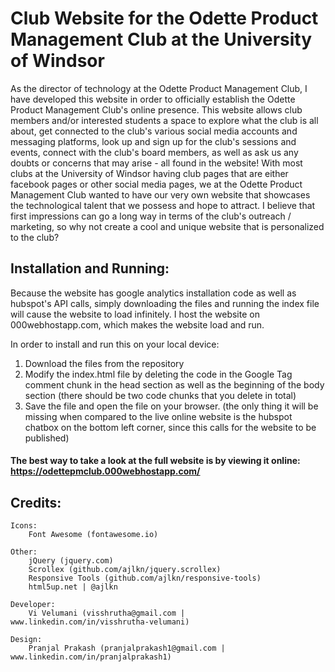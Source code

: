 
# Club Website for the Odette Product Management Club at the University of Windsor

As the director of technology at the Odette Product Management Club, I have developed this website in order to officially establish the Odette Product Management Club's online presence.
This website allows club members and/or interested students a space to explore what the club is all about, get connected to the club's various social media accounts and messaging platforms, look up and sign up for the club's sessions and events, connect with the club's board members, as well as ask us any doubts or concerns that may arise - all found in the website!
With most clubs at the University of Windsor having club pages that are either facebook pages or other social media pages, we at the Odette Product Management Club wanted to have our very own website that showcases the technological talent that we possess and hope to attract.
I believe that first impressions can go a long way in terms of the club's outreach / marketing, so why not create a cool and unique website that is personalized to the club?


## Installation and Running:

Because the website has google analytics installation code as well as hubspot's API calls, simply downloading the files and running the index file will cause the website to load infinitely.
I host the website on 000webhostapp.com, which makes the website load and run.

In order to install and run this on your local device:
1. Download the files from the repository
2. Modify the index.html file by deleting the code in the Google Tag comment chunk in the head section as well as the beginning of the body section (there should be two code chunks that you delete in total)
3. Save the file and open the file on your browser. (the only thing it will be missing when compared to the live online website is the hubspot chatbox on the bottom left corner, since this calls for the website to be published)

#### The best way to take a look at the full website is by viewing it online: https://odettepmclub.000webhostapp.com/

## Credits:

	Icons:
		Font Awesome (fontawesome.io)

	Other:
		jQuery (jquery.com)
		Scrollex (github.com/ajlkn/jquery.scrollex)
		Responsive Tools (github.com/ajlkn/responsive-tools)
		html5up.net | @ajlkn

	Developer:
		Vi Velumani (visshrutha@gmail.com | www.linkedin.com/in/visshrutha-velumani) 

	Design:
		Pranjal Prakash (pranjalprakash1@gmail.com | www.linkedin.com/in/pranjalprakash1)
